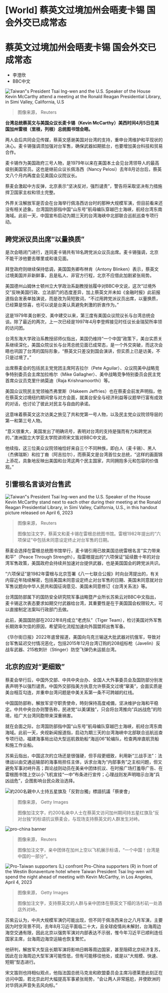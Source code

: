 # [World] 蔡英文过境加州会晤麦卡锡 国会外交已成常态

#  蔡英文过境加州会晤麦卡锡 国会外交已成常态

  * 李澄欣 
  * BBC中文 


![Taiwan"s President Tsai Ing-wen and the U.S. Speaker of the House Kevin McCarthy attend a meeting at the Ronald Reagan Presidential Library, in Simi Valley, California, U.S](_129292800_hi083653897.jpg)

> 图像来源，  Reuters

**台湾总统蔡英文与美国众议长麦卡锡（Kevin McCarthy）美西时间4月5日在美国加州雷根（里根，列根）总统图书馆会晤。**

两人会后共同会见传媒，蔡英文感谢美国对台湾的支持，重申台湾维护和平现状的决心。麦卡锡强调须加强对台军售，确保武器如期抵台，也要增加美台科技和贸易合作。

麦卡锡作为美国政府三号人物，是1979年以来在美国本土会见台湾领导人的最高级别美国官员。这也是继前众议长佩洛西（Nancy Pelosi）去年8月访台后，蔡英文八个月内再度会见美国众议院议长。

蔡麦会激起中方反弹，北京表示“坚决反对，强烈谴责”，警告将采取坚决有力措施捍卫国家主权和领土完整。

外界关注解放军是否会在台海举行佩洛西访台时的那种大规模军演，但目前看来还没有相关迹象。台湾国防部指中国“山东号”航母编队穿越巴士海峡，航经台湾东南海域。此前一天，中国宣布启动为期三天的台湾海峡中北部联合巡航巡查专项行动。

##  跨党派议员出席“以量换质”


是次会晤闭门进行，连同麦卡锡共有18名跨党派众议员出席。麦卡锡强调，北京不能干涉他要去哪里或和谁见面。

拜登政府则继续保持低调，美国国务卿布林肯（Antony Blinken）表示，蔡英文过境美国并非新鲜事，且是私人、非官方行程，北京不应借此加剧紧张局势。

美国德州山姆休士顿州立大学政治系副教授翁履中对BBC中文说，这次“过境外交”反映美国行政、立法部门的态度差异，加上蔡英文并未如《金融时报》此前报道指会发表单独演说，而是改为简短致词，“不过用跨党派议员出席，以量换质，已经算是惊喜，也可以说是台美认真避免刺激的折衷作为。”

这是1979年美台断交、美中建交以来，第三度有美国众议院议长与台湾总统会谈。除了最近的两次，上一次已经是1997年4月李登辉接见时任议长金瑞契所率领的访问团。

台湾东海大学政治系教授邱师仪指出，美国仍维持“一个中国”政策下，美台实质关系继续深化，美国众院议长与台湾总统见面已成常态，是一个外交突破，而这次会晤也巩固了台湾的国际形象，“蔡英文只差没到国会演讲，但实质上已是访美，不只是过境了。”

出席蔡麦会的包括民主党党团主席阿吉拉尔（Pete Aguilar）、众议院美中战略竞争特别委员会主席加拉格尔（Mike Gallagher）、美中战略竞争特别委员会民主党首席众议员克里什纳莫迪（Raja Krishnamoorthi）等。

美国众议院民主党领袖杰弗里斯（Hakeem Jeffries）也在蔡麦会前发声明指，他在蔡英文过境纽约期间曾与对方会面，就美台安全与经济利益等议题举行富有成效的对话，也讨论了彼此对民主与自由的承诺。

这意味着蔡英文这次访美之旅见了共和党第一号人物，以及民主党众议院领导层的第一和第三号人物。

“意义很重大，美国发出了明确讯号，表明对台湾的支持是强而有力和跨党派的，”澳洲国立大学亚太学院讲师宋文笛对BBC中文说。

他续指，这三位美众议院领袖恰好来自三个不同种族，即白人（麦卡锡）、黑人（杰佛瑞斯）和拉丁裔（阿吉拉尔），而蔡英文是台湾首位女总统，“这样的画面锦上添花，具象地反映出美国和台湾这两个民主国家，共同拥抱多元和包容的价值观。”

##  引雷根名言谈对台售武

![Taiwan"s President Tsai Ing-wen and the U.S. Speaker of the House Kevin McCarthy stand next to each other during their meeting at the Ronald Reagan Presidential Library, in Simi Valley, California, U.S., in this handout picture released on April 6, 2023](_129292670_mediaitem129292666.jpg)

> 图像来源，  Reuters
>
> 图像加注文字，蔡英文和麦卡锡在雷根总统图书馆。雷根1982年提出的“六项保证”中包括未同意设定终止对台军售的日期。

蔡麦会选择在雷根总统图书馆举行，麦卡锡引用已故美国总统雷根名言“实力带来和平”（Peace Through Strength），指雷根提出的“六项保证”延续数十年的对台湾军售政策，美国政府会持续并加速对台提供武器，也是美国国会的跨党派共识。

“六项保证”是1982年雷根与北京签署《八一七联合公报》时向台湾提出的，有关内容近年陆续解密，包括美国未同意设定终止对台军售的日期、美国未同意就对台军售议题向中华人民共和国征询意见、美国未同意修订《台湾关系法》等。

台湾国防部属下的国防安全研究院军事战略暨产业所长苏紫云对BBC中文指出，麦卡锡这次表态要求如期交付武器给台湾，其重要性是在于美国国会权限较大，可以直接制定法案叫行政部门去做。

此前，美国国防部在2022年8月成立“老虎队”（Tiger Team），检讨美国对外军售长期效率欠佳的原因，希望简化流程加速向外国盟邦出售军备。

《华尔街日报》2022年底曾报道，美国向乌克兰输送大批武器对抗俄军，导致对台军售延迟交付情况恶化，包括2015年12月台湾订购的208组标枪（Javelin）反战车武器、215枚刺针（Stinger）防空飞弹仍未运抵台湾。

##  北京的应对“更细致”

蔡麦会举行后，中国外交部、中共中央台办、全国人大外事委员会及国防部分别发表声明予以强烈谴责。中国外交部指美方执意允许蔡英文过境“窜美”，会面实质是美台相互勾连，并重申台湾问题是中美关系第一条不可跨越的红线。

中国国防部称，解放军坚守职责使命，時刻保持高度戒備，坚决维护台海和平稳定。中共中央台办则警告称，民进党“以美谋独”，只会将台湾推向“兵凶战危”的险境，给广大台湾同胞带来深重祸害。

就在会面之际，台湾国防部指中国“山东号”航母编队穿越巴士海峡，航经台湾东南海域。此前一天，央视新闻报道指，启动为期三天的台湾海峡中北部联合巡航巡查专项行动，福建海事局出动大型巡航救助船“海巡06”轮编队，检查两岸直航货船和施工作业船。

苏紫云指出，中国这次的立场还是很强硬，但手段更细致，利用新“三战手法”：法律战以由交通运输部的海事局担任主体，诉求台海为“内部事务”之主权问题，但又避免军事对峙升高；舆论战则动员在美亲中团体抗议、在时报广场打羞辱广告、在雷根图书馆上空以小飞机宣挂“一中”布条进行宣传；心理战则发声明暗示台海“兵凶战危”，企图影响台民众政治选择。

![約200名親中人士持五星旗及「反對台獨」標語抗議「蔡麥會」](_129292430_a04190ea-0355-469d-8fca-5dd8f5f6f314.jpg)

> 图像来源，  Getty Images
>
> 图像加注文字，约200名亲中人士在蔡英文访问加州期间持五星红旗及“反对台独”的标语抗议蔡麦会，与现场支持蔡英文的人群发生对峙。

![pro-china banner](_129287905_e2658b7ee9d01173ffeb34acf844a418cafa26640_0_5500_36681000x667.jpg)

> 图像来源，  Reuters
>
> 图像加注文字，亲中团体在加州上空以飞机展示标语，“一个中国！台湾是中国的一部分”。

![Pro-Taiwan supporters \(L\) confront Pro-China supporters \(R\) in front of the Westin Bonaventure hotel where Taiwan President Tsai Ing-wen will spend the night ahead of meeting with Kevin McCarthy, in Los Angeles, April 4, 2023](_129292437_gettyimages-1250783251.jpg)

> 图像来源，  Getty Images
>
> 图像加注文字，支持蔡英文的人群与亲中团体在蔡英文下榻的洛杉矶一处酒店外对峙。

苏紫云认为，中共大规模军演仍可能出现，但不同于佩洛西来台之八月军演，主要因为时空背景不同，去年8月习近平面临二十大，且全球疫情尚未解封，台海周边海空交通有限，因此北京以强势军演对内部表达不示弱，惟今年习近平已顺利连任国家主席，台海周边海空运输也恢复繁忙。

他研判，解放军大型且长期军演将影响日韩等周边国家，甚至阻碍北京经济复苏，因此在台海周边大型军演可能性低，但有可能移往他处，或是以“大规模、快速、短期”型态进行。

宋文笛则也持相似观点，他指法国总统马克龙和欧盟委员会主席冯德莱恩此刻正在访问中国，若北京此时大幅提高军事紧张局势，“会让两人非常尴尬，并使欧洲的对华鸽派声音失去风向标。”


